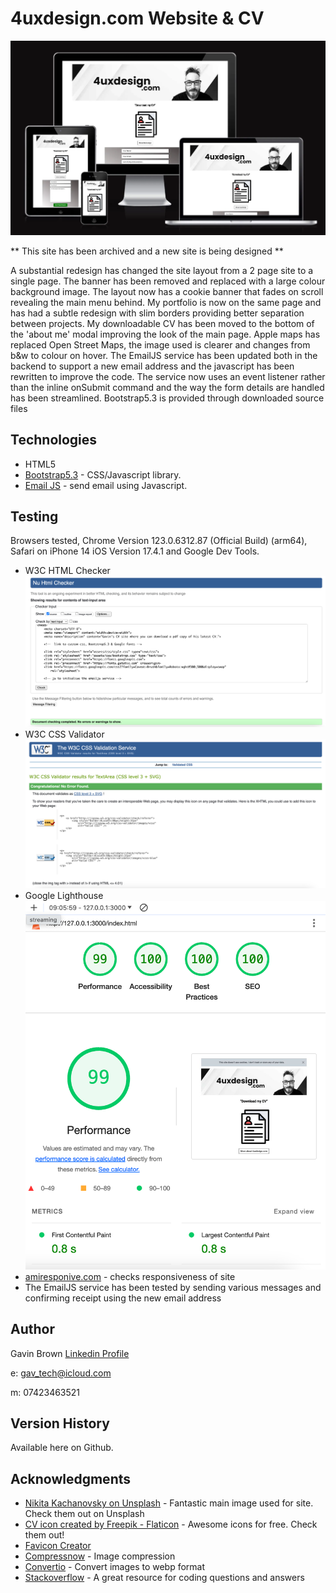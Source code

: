 # 4uxdesign.com Website & CV

![](assets/img/img_4uxdesign.webp)

** This site has been archived and a new site is being designed **

A substantial redesign has changed the site layout from a 2 page site to a  single page.
The banner has been removed and replaced with a large colour background image.
The layout now has a cookie banner that fades on scroll revealing the main menu behind.
My portfolio is now on the same page and has had a subtle redesign with slim borders
providing better separation between projects.
My downloadable CV has been moved to the bottom of the 'about me' modal improving the
look of the main page.
Apple maps has replaced Open Street Maps, the image used is clearer and changes from b&w 
to colour on hover.
The EmailJS service has been updated both in the backend to support a new email address and
the javascript has been rewritten to improve the code. The service now uses an event
listener rather than the inline onSubmit command and the way the form details are handled
has been streamlined.
Bootstrap5.3 is provided through downloaded source files 

## Technologies
 
- HTML5
- [Bootstrap5.3](https://getbootstrap.com/) - CSS/Javascript library.
- [Email JS](https://www.emailjs.com/) - send email using Javascript.

## Testing

Browsers tested, Chrome Version 123.0.6312.87 (Official Build) (arm64),
Safari on iPhone 14 iOS Version 17.4.1 and Google Dev Tools.

- W3C HTML Checker
![W3C HTML checker](assets/img/html-checker.png)
- W3C CSS Validator
![W3C CSS validator](assets/img/css-validator.png)
- Google Lighthouse
![Google Lighthouse Testing](assets/img/glighthouse0324.png)
- [amiresponive.com](https://ui.dev/amiresponsive?url=https://www.4uxdesign.com/) - checks responsiveness of site
- The EmailJS service has been tested by sending various messages and confirming receipt using the new email address

## Author

Gavin Brown
[Linkedin Profile](https://www.linkedin.com/in/gavinwbrown/)

e: gav_tech@icloud.com

m: 07423463521

## Version History

Available here on Github.

## Acknowledgments

- [Nikita Kachanovsky on Unsplash](https://unsplash.com/@nkachanovskyyy) - Fantastic main image used for site. Check them out on Unsplash
- [CV icon created by Freepik - Flaticon](https://www.flaticon.com/free-icons/profile) - Awesome icons for free. Check them out!
- [Favicon Creator](https://favicon.io/)
- [Compressnow](https://compressnow.com/) - Image compression
- [Convertio](https://convertio.co/) - Convert images to webp format
- [Stackoverflow](https://stackoverflow.com/) - A great resource for coding questions and answers
